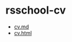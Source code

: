 # rsschool-cv
- [cv.md](https://grrumblerr.github.io/rsschool-cv/cv)
- [cv.html](https://grrumblerr.github.io/rsschool-cv/)
